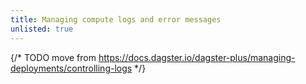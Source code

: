 ```yaml
---
title: Managing compute logs and error messages
unlisted: true
---
```


{/* TODO move from https://docs.dagster.io/dagster-plus/managing-deployments/controlling-logs */}